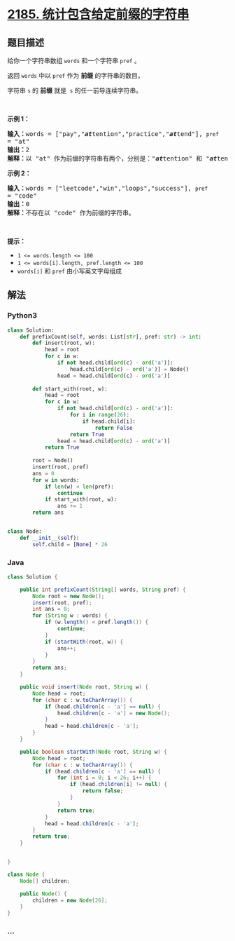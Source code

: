 # [2185. 统计包含给定前缀的字符串](https://leetcode-cn.com/problems/counting-words-with-a-given-prefix)

## 题目描述

<!-- 这里写题目描述 -->

<p>给你一个字符串数组 <code>words</code> 和一个字符串 <code>pref</code> 。</p>

<p>返回 <code>words</code><em> </em>中以 <code>pref</code> 作为 <strong>前缀</strong> 的字符串的数目。</p>

<p>字符串 <code>s</code> 的 <strong>前缀</strong> 就是&nbsp; <code>s</code> 的任一前导连续字符串。</p>

<p>&nbsp;</p>

<p><strong>示例 1：</strong></p>

<pre><strong>输入：</strong>words = ["pay","<em><strong>at</strong></em>tention","practice","<em><strong>at</strong></em>tend"], <code>pref </code>= "at"
<strong>输出：</strong>2
<strong>解释：</strong>以 "at" 作为前缀的字符串有两个，分别是："<em><strong>at</strong></em>tention" 和 "<em><strong>at</strong></em>tend" 。
</pre>

<p><strong>示例 2：</strong></p>

<pre><strong>输入：</strong>words = ["leetcode","win","loops","success"], <code>pref </code>= "code"
<strong>输出：</strong>0
<strong>解释：</strong>不存在以 "code" 作为前缀的字符串。
</pre>

<p>&nbsp;</p>

<p><strong>提示：</strong></p>

<ul>
	<li><code>1 &lt;= words.length &lt;= 100</code></li>
	<li><code>1 &lt;= words[i].length, pref.length &lt;= 100</code></li>
	<li><code>words[i]</code> 和 <code>pref</code> 由小写英文字母组成</li>
</ul>


## 解法

<!-- 这里可写通用的实现逻辑 -->

<!-- tabs:start -->

### **Python3**

<!-- 这里可写当前语言的特殊实现逻辑 -->

```python
class Solution:
    def prefixCount(self, words: List[str], pref: str) -> int:
        def insert(root, w):
            head = root
            for c in w:
                if not head.child[ord(c) - ord('a')]:
                    head.child[ord(c) - ord('a')] = Node()
                head = head.child[ord(c) - ord('a')]
        
        def start_with(root, w):
            head = root
            for c in w:
                if not head.child[ord(c) - ord('a')]:
                    for i in range(26):
                        if head.child[i]:
                            return False
                    return True
                head = head.child[ord(c) - ord('a')]
            return True
        
        root = Node()
        insert(root, pref)
        ans = 0
        for w in words:
            if len(w) < len(pref):
                continue
            if start_with(root, w):
                ans += 1
        return ans


class Node:
    def __init__(self):
        self.child = [None] * 26
```

### **Java**

<!-- 这里可写当前语言的特殊实现逻辑 -->

```java
class Solution {

    public int prefixCount(String[] words, String pref) {
        Node root = new Node();
        insert(root, pref);
        int ans = 0;
        for (String w : words) {
            if (w.length() < pref.length()) {
                continue;
            }
            if (startWith(root, w)) {
                ans++;
            }
        }
        return ans;
    }

    public void insert(Node root, String w) {
        Node head = root;
        for (char c : w.toCharArray()) {
            if (head.children[c - 'a'] == null) {
                head.children[c - 'a'] = new Node();
            }
            head = head.children[c - 'a'];
        }
    }

    public boolean startWith(Node root, String w) {
        Node head = root;
        for (char c : w.toCharArray()) {
            if (head.children[c - 'a'] == null) {
                for (int i = 0; i < 26; i++) {
                    if (head.children[i] != null) {
                        return false;
                    }
                }
                return true;
            }
            head = head.children[c - 'a'];
        }
        return true;
    }


}

class Node {
    Node[] children;

    public Node() {
        children = new Node[26];
    }
}
```

### **...**

```

```

<!-- tabs:end -->
